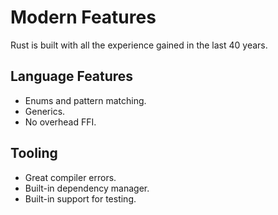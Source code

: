 # Modern Features

Rust is built with all the experience gained in the last 40 years.

## Language Features

- Enums and pattern matching.
- Generics.
- No overhead FFI.

## Tooling

- Great compiler errors.
- Built-in dependency manager.
- Built-in support for testing.
